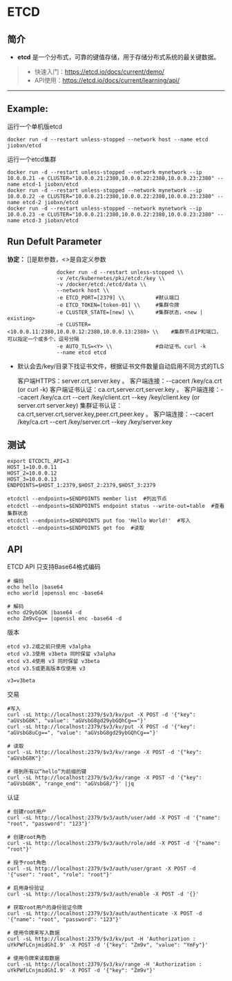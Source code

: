 ETCD
===
## 简介
* **etcd** 是一个分布式，可靠的键值存储，用于存储分布式系统的最关键数据。
> * 快速入门：https://etcd.io/docs/current/demo/
> * API使用：https://etcd.io/docs/current/learning/api/

****

## Example:

运行一个单机版etcd

    docker run -d --restart unless-stopped --network host --name etcd jiobxn/etcd

运行一个etcd集群

    docker run -d --restart unless-stopped --network mynetwork --ip 10.0.0.21 -e CLUSTER="10.0.0.21:2380,10.0.0.22:2380,10.0.0.23:2380" --name etcd-1 jiobxn/etcd
    docker run -d --restart unless-stopped --network mynetwork --ip 10.0.0.22 -e CLUSTER="10.0.0.21:2380,10.0.0.22:2380,10.0.0.23:2380" --name etcd-2 jiobxn/etcd
    docker run -d --restart unless-stopped --network mynetwork --ip 10.0.0.23 -e CLUSTER="10.0.0.21:2380,10.0.0.22:2380,10.0.0.23:2380" --name etcd-3 jiobxn/etcd

## Run Defult Parameter
**协定：** []是默参数，<>是自定义参数

					docker run -d --restart unless-stopped \\
					-v /etc/kubernetes/pki/etcd:/key \\
					-v /docker/etcd:/etcd/data \\
					--network host \\
					-e ETCD_PORT=[2379] \\          #默认端口
					-e ETCD_TOKEN=[token-01] \\     #集群令牌
					-e CLUSTER_STATE=[new] \\       #集群状态，<new | existing>
					-e CLUSTER=<10.0.0.11:2380,10.0.0.12:2380,10.0.0.13:2380> \\    #集群节点IP和端口，可以指定一个或多个，逗号分隔
					-e AUTO_TLS=<Y> \\              #自动证书。curl -k 
					--name etcd etcd

* 默认会去/key/目录下找证书文件，根据证书文件数量自动启用不同方式的TLS  

    客户端HTTPS：server.crt,server.key           。 客户端连接：--cacert /key/ca.crt  (or curl -k)
    客户端证书认证：ca.crt,server.crt,server.key  。 客户端连接：--cacert /key/ca.crt --cert /key/client.crt --key /key/client.key  (or server.crt server.key)
    集群证书认证：ca.crt,server.crt,server.key,peer.crt,peer.key  。 客户端连接：--cacert /key/ca.crt --cert /key/server.crt --key /key/server.key


## 测试

    export ETCDCTL_API=3
    HOST_1=10.0.0.11
    HOST_2=10.0.0.12
    HOST_3=10.0.0.13
    ENDPOINTS=$HOST_1:2379,$HOST_2:2379,$HOST_3:2379

    etcdctl --endpoints=$ENDPOINTS member list  #列出节点
    etcdctl --endpoints=$ENDPOINTS endpoint status --write-out=table  #查看集群状态
    etcdctl --endpoints=$ENDPOINTS put foo 'Hello World!'  #写入
    etcdctl --endpoints=$ENDPOINTS get foo  #读取

## API

ETCD API 只支持Base64格式编码

    # 编码
    echo hello |base64
    echo world |openssl enc -base64
    
    # 解码
    echo d29ybGQK |base64 -d
    echo Zm9vCg== |openssl enc -base64 -d

版本

    etcd v3.2或之前只使用 v3alpha
    etcd v3.3使用 v3beta 同时保留 v3alpha
    etcd v3.4使用 v3 同时保留 v3beta
    etcd v3.5或更高版本仅使用 v3
    
    v3=v3beta

交易

    #写入
    curl -sL http://localhost:2379/$v3/kv/put -X POST -d '{"key": "aGVsbG8K", "value": "aGVsbG8gd29ybGQhCg=="}'
    curl -sL http://localhost:2379/$v3/kv/put -X POST -d '{"key": "aGVsbG8uCg==", "value": "aGVsbG8gd29ybGQhCg=="}'

    # 读取
    curl -sL http://localhost:2379/$v3/kv/range -X POST -d '{"key": "aGVsbG8K"}'

    # 得到所有以“hello”为前缀的键
    curl -sL http://localhost:2379/$v3/kv/range -X POST -d '{"key": "aGVsbG8K", "range_end": "aGVsbG8/"}' |jq

认证

    # 创建root用户
    curl -sL http://localhost:2379/$v3/auth/user/add -X POST -d '{"name": "root", "password": "123"}'
    
    # 创建root角色
    curl -sL http://localhost:2379/$v3/auth/role/add -X POST -d '{"name": "root"}'
    
    # 授予root角色
    curl -sL http://localhost:2379/$v3/auth/user/grant -X POST -d '{"user": "root", "role": "root"}'
    
    # 启用身份验证
    curl -sL http://localhost:2379/$v3/auth/enable -X POST -d '{}'
    
    # 获取root用户的身份验证令牌
    curl -sL http://localhost:2379/$v3/auth/authenticate -X POST -d '{"name": "root", "password": "123"}'
    
    # 使用令牌来写入数据
    curl -sL http://localhost:2379/$v3/kv/put -H 'Authorization : uYkPWfLCnjmidGhI.9' -X POST -d '{"key": "Zm9v", "value": "YmFy"}'
    
    # 使用令牌来读取数据
    curl -sL http://localhost:2379/$v3/kv/range -H 'Authorization : uYkPWfLCnjmidGhI.9' -X POST -d '{"key": "Zm9v"}'
